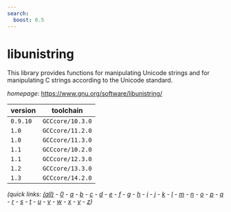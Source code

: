 ```yaml
---
search:
  boost: 0.5
---
```

# libunistring

This library provides functions for manipulating Unicode strings and for  manipulating C strings according to the Unicode standard.

*homepage*: <https://www.gnu.org/software/libunistring/>

version | toolchain
--------|----------
``0.9.10`` | ``GCCcore/10.3.0``
``1.0`` | ``GCCcore/11.2.0``
``1.0`` | ``GCCcore/11.3.0``
``1.1`` | ``GCCcore/10.2.0``
``1.1`` | ``GCCcore/12.3.0``
``1.2`` | ``GCCcore/13.3.0``
``1.3`` | ``GCCcore/14.2.0``


*(quick links: [(all)](../index.md) - [0](../0/index.md) - [a](../a/index.md) - [b](../b/index.md) - [c](../c/index.md) - [d](../d/index.md) - [e](../e/index.md) - [f](../f/index.md) - [g](../g/index.md) - [h](../h/index.md) - [i](../i/index.md) - [j](../j/index.md) - [k](../k/index.md) - [l](../l/index.md) - [m](../m/index.md) - [n](../n/index.md) - [o](../o/index.md) - [p](../p/index.md) - [q](../q/index.md) - [r](../r/index.md) - [s](../s/index.md) - [t](../t/index.md) - [u](../u/index.md) - [v](../v/index.md) - [w](../w/index.md) - [x](../x/index.md) - [y](../y/index.md) - [z](../z/index.md))*

